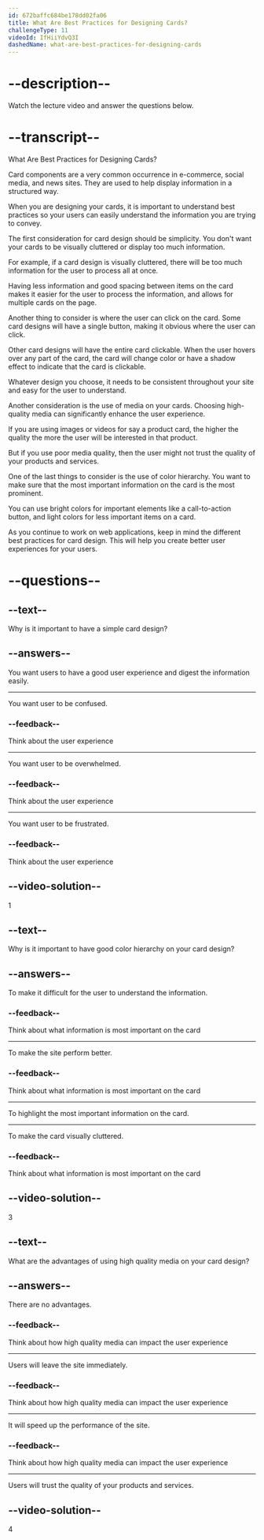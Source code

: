 ```yaml
---
id: 672baffc684be178dd02fa06
title: What Are Best Practices for Designing Cards?
challengeType: 11
videoId: IfHiiYdvQ3I
dashedName: what-are-best-practices-for-designing-cards
---
```


# --description--

Watch the lecture video and answer the questions below.

# --transcript--

What Are Best Practices for Designing Cards?

Card components are a very common occurrence in e-commerce, social media, and news sites. They are used to help display information in a structured way.

When you are designing your cards, it is important to understand best practices so your users can easily understand the information you are trying to convey.

The first consideration for card design should be simplicity. You don't want your cards to be visually cluttered or display too much information.

For example, if a card design is visually cluttered, there will be too much information for the user to process all at once.

Having less information and good spacing between items on the card makes it easier for the user to process the information, and allows for multiple cards on the page.

Another thing to consider is where the user can click on the card. Some card designs will have a single button, making it obvious where the user can click.

Other card designs will have the entire card clickable. When the user hovers over any part of the card, the card will change color or have a shadow effect to indicate that the card is clickable.

Whatever design you choose, it needs to be consistent throughout your site and easy for the user to understand. 

Another consideration is the use of media on your cards. Choosing high-quality media can significantly enhance the user experience.

If you are using images or videos for say a product card, the higher the quality the more the user will be interested in that product.

But if you use poor media quality, then the user might not trust the quality of your products and services. 

One of the last things to consider is the use of color hierarchy. You want to make sure that the most important information on the card is the most prominent.

You can use bright colors for important elements like a call-to-action button, and light colors for less important items on a card.

As you continue to work on web applications, keep in mind the different best practices for card design. This will help you create better user experiences for your users.

# --questions--

## --text--

Why is it important to have a simple card design?

## --answers--

You want users to have a good user experience and digest the information easily.

---

You want user to be confused.

### --feedback--

Think about the user experience

---

You want user to be overwhelmed.

### --feedback--

Think about the user experience

---

You want user to be frustrated.

### --feedback--

Think about the user experience

## --video-solution--

1

## --text--

Why is it important to have good color hierarchy on your card design?

## --answers--

To make it difficult for the user to understand the information.

### --feedback--

Think about what information is most important on the card

---

To make the site perform better.

### --feedback--

Think about what information is most important on the card

---

To highlight the most important information on the card.

---

To make the card visually cluttered.

### --feedback--

Think about what information is most important on the card

## --video-solution--

3

## --text--

What are the advantages of using high quality media on your card design?

## --answers--

There are no advantages.

### --feedback--

Think about how high quality media can impact the user experience

---

Users will leave the site immediately.

### --feedback--

Think about how high quality media can impact the user experience

---

It will speed up the performance of the site.

### --feedback--

Think about how high quality media can impact the user experience

---

Users will trust the quality of your products and services.

## --video-solution--

4
